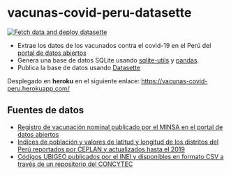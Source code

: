 # vacunas-covid-peru-datasette

[![Fetch data and deploy datasette](https://github.com/rmaceissoft/vacunas-covid-peru-datasette/actions/workflows/deploy.yml/badge.svg)](https://github.com/rmaceissoft/vacunas-covid-peru-datasette/actions/workflows/deploy.yml)

- Extrae los datos de los vacunados contra el covid-19 en el Perú del [portal de datos abiertos](https://www.datosabiertos.gob.pe/dataset/vacunaci%C3%B3n-contra-covid-19-ministerio-de-salud-minsa)
- Genera una base de datos SQLite usando [sqlite-utils](https://sqlite-utils.datasette.io) y [pandas](https://pandas.pydata.org/).
- Publica la base de datos usando [Datasette](https://datasette.io)


Desplegado en **heroku** en el siguiente enlace: https://vacunas-covid-peru.herokuapp.com/

## Fuentes de datos

- [Registro de vacunación nominal publicado por el MINSA en el portal de datos abiertos](https://www.datosabiertos.gob.pe/dataset/vacunaci%C3%B3n-contra-covid-19-ministerio-de-salud-minsa)
- [Indices de población y valores de latitud y longitud de los distritos del Perú reportados por CEPLAN y actualizados hasta el 2019](https://www.ceplan.gob.pe/download/224516/)
- [Códigos UBIGEO publicados por el INEI y disponibles en formato CSV a través de un repositorio del CONCYTEC](https://github.com/CONCYTEC/ubigeo-peru)